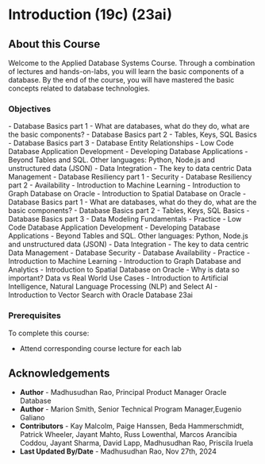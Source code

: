 # Introduction <if type="freetier"> (19c) </if><if type="freetier23ai"> (23ai) </if>

## About this Course

Welcome to the Applied Database Systems Course.  Through a combination of lectures and hands-on-labs, you will learn the basic components of a database. By the end of the course, you will have mastered the basic concepts related to database technologies. 

### Objectives

<if type="freetier">
- Database Basics part 1 - What are databases, what do they do, what are the basic components?
- Database Basics part 2 - Tables, Keys, SQL Basics
- Database Basics part 3 - Database Entity Relationships
- Low Code Database Application Development
- Developing Database Applications - Beyond Tables and SQL. Other languages: Python, Node.js and unstructured data (JSON)
- Data Integration - The key to data centric Data Management
- Database Resiliency part 1 - Security
- Database Resiliency part 2 - Availability
- Introduction to Machine Learning
- Introduction to Graph Database on Oracle
- Introduction to Spatial Database on Oracle
</if>
<if type="freetier23ai">
- Database Basics part 1 - What are databases, what do they do, what are the basic components?
- Database Basics part 2 - Tables, Keys, SQL Basics
- Database Basics part 3 - Data Modeling Fundamentals - Practice
- Low Code Database Application Development
- Developing Database Applications - Beyond Tables and SQL. Other languages: Python, Node.js and unstructured data (JSON)
- Data Integration - The key to data centric Data Management
- Database Security
- Database Availability - Practice
- Introduction to Machine Learning
- Introduction to Graph Database and Analytics
- Introduction to Spatial Database on Oracle
- Why is data so important? Data vs Real World Use Cases
- Introduction to Artificial Intelligence, Natural Language Processing (NLP) and Select AI
- Introduction to Vector Search with Oracle Database 23ai
</if>



### Prerequisites

To complete this course:

* Attend corresponding course lecture for each lab

## Acknowledgements

* **Author** - Madhusudhan Rao, Principal Product Manager Oracle Database 
* **Author** - Marion Smith, Senior Technical Program Manager,Eugenio Galiano
* **Contributors** - Kay Malcolm, Paige Hanssen, Beda Hammerschmidt, Patrick Wheeler, Jayant  Mahto, Russ Lowenthal, Marcos Arancibia Coddou, Jayant Sharma, David Lapp, Madhusudhan Rao, Priscila Iruela
* **Last Updated By/Date** - Madhusudhan Rao, Nov 27th, 2024